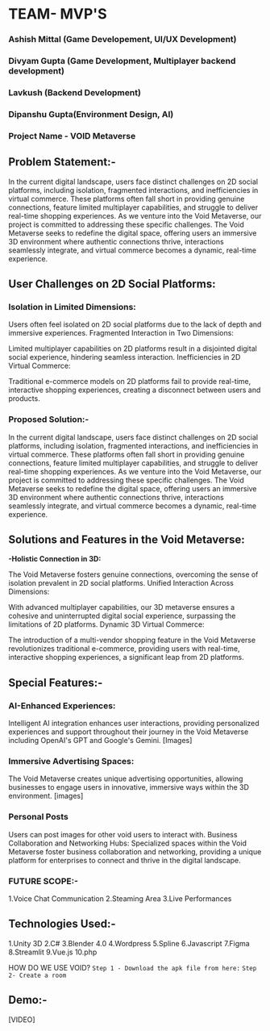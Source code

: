# TEAM- MVP'S
### Ashish  Mittal (Game Developement, UI/UX Development) 
### Divyam Gupta  (Game Development, Multiplayer backend development)
### Lavkush       (Backend Development)
### Dipanshu Gupta(Environment Design, AI)

### Project Name - VOID Metaverse

## Problem Statement:-
In the current digital landscape, users face distinct challenges on 2D social platforms, including isolation, fragmented interactions, and inefficiencies in virtual commerce. These platforms often fall short in providing genuine connections, feature limited multiplayer capabilities, and struggle to deliver real-time shopping experiences. As we venture into the Void Metaverse, our project is committed to addressing these specific challenges. The Void Metaverse seeks to redefine the digital space, offering users an immersive 3D environment where authentic connections thrive, interactions seamlessly integrate, and virtual commerce becomes a dynamic, real-time experience.

## User Challenges on 2D Social Platforms:

### Isolation in Limited Dimensions:
Users often feel isolated on 2D social platforms due to the lack of depth and immersive experiences.
Fragmented Interaction in Two Dimensions:

Limited multiplayer capabilities on 2D platforms result in a disjointed digital social experience, hindering seamless interaction.
Inefficiencies in 2D Virtual Commerce:

Traditional e-commerce models on 2D platforms fail to provide real-time, interactive shopping experiences, creating a disconnect between users and products.


### Proposed Solution:-
In the current digital landscape, users face distinct challenges on 2D social platforms, including isolation, fragmented interactions, and inefficiencies in virtual commerce. These platforms often fall short in providing genuine connections, feature limited multiplayer capabilities, and struggle to deliver real-time shopping experiences. As we venture into the Void Metaverse, our project is committed to addressing these specific challenges. The Void Metaverse seeks to redefine the digital space, offering users an immersive 3D environment where authentic connections thrive, interactions seamlessly integrate, and virtual commerce becomes a dynamic, real-time experience.

## <b>Solutions and Features in the Void Metaverse:</b>

<b>-Holistic Connection in 3D:</b>

The Void Metaverse fosters genuine connections, overcoming the sense of isolation prevalent in 2D social platforms.
Unified Interaction Across Dimensions:

With advanced multiplayer capabilities, our 3D metaverse ensures a cohesive and uninterrupted digital social experience, surpassing the limitations of 2D platforms.
Dynamic 3D Virtual Commerce:

The introduction of a multi-vendor shopping feature in the Void Metaverse revolutionizes traditional e-commerce, providing users with real-time, interactive shopping experiences, a significant leap from 2D platforms.


## <b>Special Features:-</b>
### AI-Enhanced Experiences:
Intelligent AI integration enhances user interactions, providing personalized experiences and support throughout their journey in the Void Metaverse including OpenAI's GPT and Google's Gemini.
[Images]

### Immersive Advertising Spaces:
The Void Metaverse creates unique advertising opportunities, allowing businesses to engage users in innovative, immersive ways within the 3D environment.
[images]

### Personal Posts 
Users can post images for other void users to interact with.
Business Collaboration and Networking Hubs:
Specialized spaces within the Void Metaverse foster business collaboration and networking, providing a unique platform for enterprises to connect and thrive in the digital landscape.

### FUTURE SCOPE:-

1.Voice Chat Communication
2.Steaming Area
3.Live Performances

## Technologies Used:-
1.Unity 3D
2.C#
3.Blender 4.0
4.Wordpress
5.Spline
6.Javascript
7.Figma
8.Streamlit
9.Vue.js
10.php

HOW DO WE USE VOID?
```Step 1 - Download the apk file from here:```
```Step 2- Create a room```
## Demo:-
[VIDEO]



